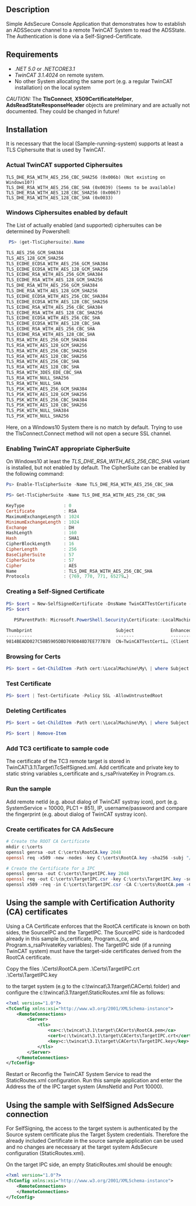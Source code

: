 ﻿## Description
Simple AdsSecure Console Application that demonstrates how to establish an ADSSecure channel to a remote TwinCAT System to read the ADSState.
The Authentication is done via a Self-Signed-Certificate.
## Requirements
- *.NET 5.0* or *.NETCORE3.1*
- *TwinCAT 3.1.4024* on remote system.
- No other System allocating the same port (e.g. a regular TwinCAT installation) on the local system

*CAUTION:* The **TlsConnect**, **X509CertificateHelper**, **AdsReadStateResponseHeader** objects are preliminary and are actually not documented.
They could be changed in future!

## Installation
It is necessary that the local (Sample-running-system) supports at least a TLS Ciphersuite that is used by TwinCAT.
### Actual TwinCAT supported Ciphersuites
```
TLS_DHE_RSA_WITH_AES_256_CBC_SHA256 (0x006b) (Not existing on Windows10?)
TLS_DHE_RSA_WITH_AES_256_CBC_SHA (0x0039) (Seems to be available)
TLS_DHE_RSA_WITH_AES_128_CBC_SHA256 (0x0067)
TLS_DHE_RSA_WITH_AES_128_CBC_SHA (0x0033)
```
### Windows Ciphersuites enabled by default
The List of actually enabled (and supported) ciphersuites can be determined by Powershell:
```Powershell
 PS> (get-TlsCiphersuite).Name

TLS_AES_256_GCM_SHA384
TLS_AES_128_GCM_SHA256
TLS_ECDHE_ECDSA_WITH_AES_256_GCM_SHA384
TLS_ECDHE_ECDSA_WITH_AES_128_GCM_SHA256
TLS_ECDHE_RSA_WITH_AES_256_GCM_SHA384
TLS_ECDHE_RSA_WITH_AES_128_GCM_SHA256
TLS_DHE_RSA_WITH_AES_256_GCM_SHA384
TLS_DHE_RSA_WITH_AES_128_GCM_SHA256
TLS_ECDHE_ECDSA_WITH_AES_256_CBC_SHA384
TLS_ECDHE_ECDSA_WITH_AES_128_CBC_SHA256
TLS_ECDHE_RSA_WITH_AES_256_CBC_SHA384
TLS_ECDHE_RSA_WITH_AES_128_CBC_SHA256
TLS_ECDHE_ECDSA_WITH_AES_256_CBC_SHA
TLS_ECDHE_ECDSA_WITH_AES_128_CBC_SHA
TLS_ECDHE_RSA_WITH_AES_256_CBC_SHA
TLS_ECDHE_RSA_WITH_AES_128_CBC_SHA
TLS_RSA_WITH_AES_256_GCM_SHA384
TLS_RSA_WITH_AES_128_GCM_SHA256
TLS_RSA_WITH_AES_256_CBC_SHA256
TLS_RSA_WITH_AES_128_CBC_SHA256
TLS_RSA_WITH_AES_256_CBC_SHA
TLS_RSA_WITH_AES_128_CBC_SHA
TLS_RSA_WITH_3DES_EDE_CBC_SHA
TLS_RSA_WITH_NULL_SHA256
TLS_RSA_WITH_NULL_SHA
TLS_PSK_WITH_AES_256_GCM_SHA384
TLS_PSK_WITH_AES_128_GCM_SHA256
TLS_PSK_WITH_AES_256_CBC_SHA384
TLS_PSK_WITH_AES_128_CBC_SHA256
TLS_PSK_WITH_NULL_SHA384
TLS_PSK_WITH_NULL_SHA256
```

Here, on a Windows10 System there is no match by default. Trying to use the TlsConnect.Connect method will not open a secure SSL channel.

### Enabling TwinCAT appropriate CipherSuite
On Windows10 at least the *TLS_DHE_RSA_WITH_AES_256_CBC_SHA* variant is installed, but not enabled by default.
The CipherSuite can be enabled by the following command:

```Powershell
Ps> Enable-TlsCipherSuite -Name TLS_DHE_RSA_WITH_AES_256_CBC_SHA

PS> Get-TlsCipherSuite -Name TLS_DHE_RSA_WITH_AES_256_CBC_SHA

KeyType               : 0
Certificate           : RSA
MaximumExchangeLength : 1024
MinimumExchangeLength : 1024
Exchange              : DH
HashLength            : 160
Hash                  : SHA1
CipherBlockLength     : 16
CipherLength          : 256
BaseCipherSuite       : 57
CipherSuite           : 57
Cipher                : AES
Name                  : TLS_DHE_RSA_WITH_AES_256_CBC_SHA
Protocols             : {769, 770, 771, 65279…}
```

### Creating a Self-Signed Certificate
```powershell
PS> $cert = New-SelfSignedCertificate -DnsName TwinCATTestCertificate -CertStoreLocation cert:\LocalMachine\My
PS> $cert
 
   PSParentPath: Microsoft.PowerShell.Security\Certificate::LocalMachine\My

Thumbprint                                Subject              EnhancedKeyUsageList
----------                                -------              --------------------
9814BEADD027C50B5905DBD769D848D7EE777B78  CN=TwinCATTestCerti… {Client Authentication, Server Authentication}
```
### Browsing for Certs
```powershell
PS> $cert = Get-ChildItem -Path cert:\LocalMachine\My\ | where Subject -like *TwinCATTestCertificate
```
### Test Certificate
```powershell
PS> $cert | Test-Certificate -Policy SSL -AllowUntrustedRoot
```
### Deleting Certificates
```powershell
PS> $cert = Get-ChildItem -Path cert:\LocalMachine\My\ | where Subject -like *TwinCATTestCertificate

PS> $cert | Remove-Item
```
### Add TC3 certificate to sample code
The certificate of the TC3 remote target is stored in TwinCAT\3.1\Target\TcSelfSigned.xml. Add certificate and private key to static string variables s_certificate and s_rsaPrivateKey in Program.cs.
### Run the sample
Add remote netId (e.g. about dialog of TwinCAT systray icon), port (e.g. SystemService = 10000, PLC1 = 851), IP,  username/password and compare the fingerprint (e.g. about dialog of TwinCAT systray icon).

### Create certificates for CA AdsSecure
```powershell
# Create the ROOT CA Certificate
mkdir c:\certs
openssl genrsa -out C:\certs\RootCA.key 2048
openssl req -x509 -new -nodes -key C:\certs\RootCA.key -sha256 -subj "/C=DE/ST=NRW/L=Verl/O=Bk/OU=TCPM/CN=RootCA" -days 3600 -out C:\certs\RootCA.pem

# Create the Certificate for a IPC
openssl genrsa -out C:\certs\TargetIPC.key 2048
openssl req -out C:\certs\TargetIPC.csr -key C:\certs\TargetIPC.key -subj "/C=DE/ST=NRW/L=Verl/O=Bk/OU=TCPM/CN=TargetIPC" –new
openssl x509 -req -in C:\certs\TargetIPC.csr -CA C:\certs\RootCA.pem -CAkey C:\certs\RootCA.key -CAcreateserial -out C:\certs\TargetIPC.crt -days 360 -sha256
```

## Using the sample with Certification Authority (CA) certificates
Using a CA Certificate enforces that the RootCA certificate is known on both sides, the SourceIPC and the TargetIPC.
The SourceIPC side is hardcoded already in this sample (s_certificate, Program.s_ca, and Program.s_rsaPrivateKey variables).
The TargetIPC side (if a running TwinCAT system) must have the target-side certificates derived from the RootCA certificate.

Copy the files
.\Certs\RootCA.pem
.\Certs\TargetIPC.crt
.\Certs\TargetIPC.key

to the target system (e.g to the c:\twincat\3.1\target\CACerts\ folder) and
configure the c:\twincat\3.1\target\StaticRoutes.xml file as follows:

```xml
<?xml version="1.0"?>
<TcConfig xmlns:xsi="http://www.w3.org/2001/XMLSchema-instance">
	<RemoteConnections>
		<Server>
			<tls>
				<ca>c:\twincat\3.1\target\CACerts\RootCA.pem</ca>
				<cert>c:\twincat\3.1\target\CACerts\TargetIPC.crt</cert>
				<key>c:\twincat\3.1\target\CACerts\TargetIPC.key</key>
			</tls>
		</Server>
	</RemoteConnections>
</TcConfig>
```

Restart or Reconfig the TwinCAT System Service to read the StaticRoutes.xml configuration.
Run this sample application and enter the Address the of the IPC target system (AmsNetId and Port 10000).

## Using the sample with SelfSigned AdsSecure connection
For SelfSigning, the access to the target system is authenticated by the Source system certificate plus the Target System credentials.
Therefore the already included Certificate in the source sample application can be used and no changes are necessary at the target system AdsSecure configuration (StaticRoutes.xml).

On the target IPC side, an empty StaticRoutes.xml should be enough:

```xml
<?xml version="1.0"?>
<TcConfig xmlns:xsi="http://www.w3.org/2001/XMLSchema-instance">
	<RemoteConnections>
	</RemoteConnections>
</TcConfig>
```



